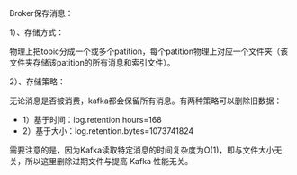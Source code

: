 Broker保存消息：

1）、存储方式：

物理上把topic分成一个或多个patition，每个patition物理上对应一个文件夹（该文件夹存储该patition的所有消息和索引文件）。

2）、存储策略：

无论消息是否被消费，kafka都会保留所有消息。有两种策略可以删除旧数据：
- 1）基于时间：log.retention.hours=168
- 2）基于大小：log.retention.bytes=1073741824

需要注意的是，因为Kafka读取特定消息的时间复杂度为O(1)，即与文件大小无关，所以这里删除过期文件与提高 Kafka 性能无关。